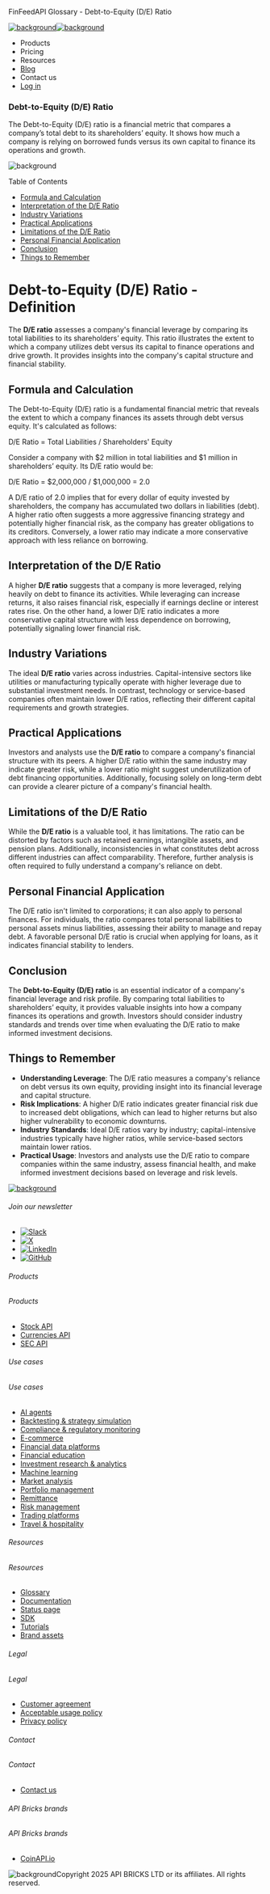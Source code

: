 FinFeedAPI Glossary - Debt-to-Equity (D/E) Ratio

[![background](/_next/image?url=https%3A%2F%2Fcdn.sanity.io%2Fimages%2Fxpx4czto%2Fproduction%2Fc9a795fc7fb3558997d636211a44e71eb59288f0-773x184.png&w=1920&q=75)![background](https://cdn.sanity.io/images/xpx4czto/production/875913d8710b3054c19fad19673dc5592614265e-773x184.svg)](/)

* Products
* Pricing
* Resources
* [Blog](/blog)
* Contact us
* [Log in](https://console.finfeedapi.com/?link=/apikeys/create)

### Debt-to-Equity (D/E) Ratio

The Debt-to-Equity (D/E) ratio is a financial metric that compares a company’s total debt to its shareholders’ equity. It shows how much a company is relying on borrowed funds versus its own capital to finance its operations and growth.

![background](https://cdn.sanity.io/images/xpx4czto/production/999c709b2777af013884c6e2623e9aa699585a06-429x429.svg)

Table of Contents

* [Formula and Calculation](#link-33dcbbca8beb)
* [Interpretation of the D/E Ratio](#link-a682eff570ee)
* [Industry Variations](#link-ddb6e66f2a40)
* [Practical Applications](#link-4d616b9b4457)
* [Limitations of the D/E Ratio](#link-32ab747a7654)
* [Personal Financial Application](#link-4cb1e3e9e29a)
* [Conclusion](#link-89443058e94d)
* [Things to Remember](#link-2f7a88ec89a5)

Debt-to-Equity (D/E) Ratio - Definition
=======================================

The **D/E ratio** assesses a company's financial leverage by comparing its total liabilities to its shareholders’ equity. This ratio illustrates the extent to which a company utilizes debt versus its capital to finance operations and drive growth. It provides insights into the company's capital structure and financial stability.

Formula and Calculation
-----------------------

The Debt-to-Equity (D/E) ratio is a fundamental financial metric that reveals the extent to which a company finances its assets through debt versus equity. It's calculated as follows:

D/E Ratio = Total Liabilities / Shareholders' Equity

Consider a company with $2 million in total liabilities and $1 million in shareholders’ equity. Its D/E ratio would be:

D/E Ratio = $2,000,000 / $1,000,000 = 2.0

A D/E ratio of 2.0 implies that for every dollar of equity invested by shareholders, the company has accumulated two dollars in liabilities (debt). A higher ratio often suggests a more aggressive financing strategy and potentially higher financial risk, as the company has greater obligations to its creditors. Conversely, a lower ratio may indicate a more conservative approach with less reliance on borrowing.

Interpretation of the D/E Ratio
-------------------------------

A higher **D/E ratio** suggests that a company is more leveraged, relying heavily on debt to finance its activities. While leveraging can increase returns, it also raises financial risk, especially if earnings decline or interest rates rise. On the other hand, a lower D/E ratio indicates a more conservative capital structure with less dependence on borrowing, potentially signaling lower financial risk.

Industry Variations
-------------------

The ideal **D/E ratio** varies across industries. Capital-intensive sectors like utilities or manufacturing typically operate with higher leverage due to substantial investment needs. In contrast, technology or service-based companies often maintain lower D/E ratios, reflecting their different capital requirements and growth strategies.

Practical Applications
----------------------

Investors and analysts use the **D/E ratio** to compare a company's financial structure with its peers. A higher D/E ratio within the same industry may indicate greater risk, while a lower ratio might suggest underutilization of debt financing opportunities. Additionally, focusing solely on long-term debt can provide a clearer picture of a company's financial health.

Limitations of the D/E Ratio
----------------------------

While the **D/E ratio** is a valuable tool, it has limitations. The ratio can be distorted by factors such as retained earnings, intangible assets, and pension plans. Additionally, inconsistencies in what constitutes debt across different industries can affect comparability. Therefore, further analysis is often required to fully understand a company's reliance on debt.

Personal Financial Application
------------------------------

The D/E ratio isn't limited to corporations; it can also apply to personal finances. For individuals, the ratio compares total personal liabilities to personal assets minus liabilities, assessing their ability to manage and repay debt. A favorable personal D/E ratio is crucial when applying for loans, as it indicates financial stability to lenders.

Conclusion
----------

The **Debt-to-Equity (D/E) ratio** is an essential indicator of a company's financial leverage and risk profile. By comparing total liabilities to shareholders’ equity, it provides valuable insights into how a company finances its operations and growth. Investors should consider industry standards and trends over time when evaluating the D/E ratio to make informed investment decisions.

Things to Remember
------------------

* **Understanding Leverage**: The D/E ratio measures a company's reliance on debt versus its own equity, providing insight into its financial leverage and capital structure.
* **Risk Implications**: A higher D/E ratio indicates greater financial risk due to increased debt obligations, which can lead to higher returns but also higher vulnerability to economic downturns.
* **Industry Standards**: Ideal D/E ratios vary by industry; capital-intensive industries typically have higher ratios, while service-based sectors maintain lower ratios.
* **Practical Usage**: Investors and analysts use the D/E ratio to compare companies within the same industry, assess financial health, and make informed investment decisions based on leverage and risk levels.

[![background](https://cdn.sanity.io/images/xpx4czto/production/8a2788aebc71f7f5dce82eb1b7a5e5cec9a64838-773x184.svg)](/)

###### Join our newsletter

* [![Slack](https://cdn.sanity.io/images/xpx4czto/production/26371f7c1474b3ce9e67c32e006a140ddd704b95-512x512.svg)](https://finfeedapi.slack.com/x-p8539721774929-8529109118914-8531038476964/messages/C08FVM7P68H)
* [![X](/_next/image?url=https%3A%2F%2Fcdn.sanity.io%2Fimages%2Fxpx4czto%2Fproduction%2F0aa41878d0ceb77292d9f847b2f4e21d688460c1-2400x2453.png&w=64&q=75)](https://x.com/FinFeedAPI "Follow FinFeedAPI on X")
* [![LinkedIn](/_next/image?url=https%3A%2F%2Fcdn.sanity.io%2Fimages%2Fxpx4czto%2Fproduction%2Fb9ce6f119974543779bbcad7563e234be8edd900-840x779.png&w=64&q=75)](https://www.linkedin.com/company/finfeedapi/?viewAsMember=true "Join FinFeedAPI on LinkedIn")
* [![GitHub](https://cdn.sanity.io/images/xpx4czto/production/f202b6faccfd5cc46299b976c2635fee60b55aa0-98x96.svg)](https://github.com/api-bricks/api-bricks-sdk/tree/master/finfeedapi)

###### Products

###### Products

* [Stock API](/products/stock-api)
* [Currencies API](/products/currencies-api)
* [SEC API](/products/sec-api)

###### Use cases

###### Use cases

* [AI agents](/use-case/ai-agents)
* [Backtesting & strategy simulation](/use-case/backtesting-strategy-simulation)
* [Compliance & regulatory monitoring](/use-case/compliance-regulatory-monitoring)
* [E-commerce](/use-case/e-commerce)
* [Financial data platforms](/use-case/financial-data-platforms)
* [Financial education](/use-case/education-platforms)
* [Investment research & analytics](/use-case/investment-research-analytics)
* [Machine learning](/use-case/machine-learning)
* [Market analysis](/use-case/market-analysis)
* [Portfolio management](/use-case/portfolio-management)
* [Remittance](/use-case/remittance)
* [Risk management](/use-case/risk-management)
* [Trading platforms](/use-case/trading-platforms)
* [Travel & hospitality](/use-case/travel-hospitality)

###### Resources

###### Resources

* [Glossary](/learn/glossary)
* [Documentation](https://docs.finfeedapi.com/)
* [Status page](https://status.finfeedapi.com/)
* [SDK](https://github.com/api-bricks/api-bricks-sdk/tree/master/finfeedapi)
* [Tutorials](https://github.com/api-bricks/api-bricks-sdk/tree/master/finfeedapi/sec-api-rest/tutorials)
* [Brand assets](https://brandfetch.com/finfeedapi.com)

###### Legal

###### Legal

* [Customer agreement](/legal#link-479af90ac5b8)
* [Acceptable usage policy](/legal#link-469068dc1416)
* [Privacy policy](/legal#link-192d9f962f94)

###### Contact

###### Contact

* [Contact us](/contact-us)

###### API Bricks brands

###### API Bricks brands

* [CoinAPI.io](https://www.coinapi.io/?utm_source=finfeedapi&utm_medium=referral&utm_campaign=finfeedapi_footer)

![background](https://cdn.sanity.io/images/xpx4czto/production/33a64ee50c88a79ba86cc35ba36e9eb13987bbe7-152x184.svg)Copyright 2025 API BRICKS LTD or its affiliates. All rights reserved.